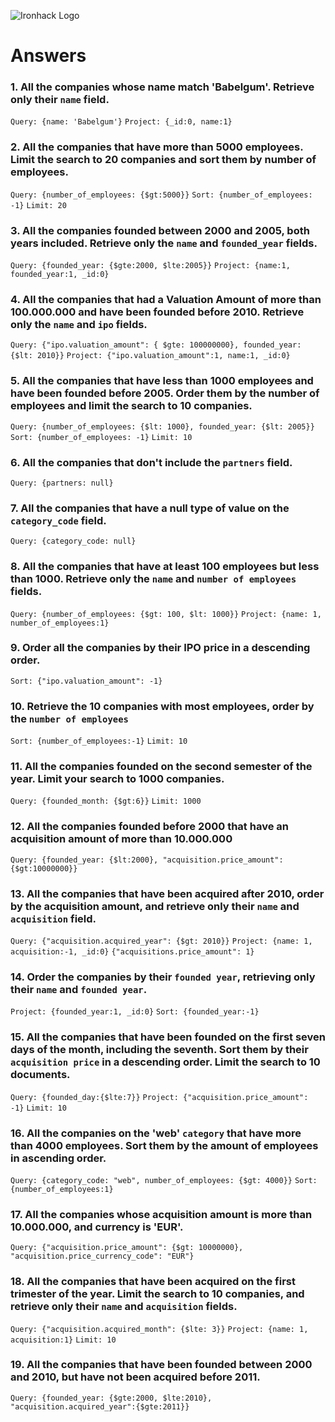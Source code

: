 ![Ironhack Logo](https://i.imgur.com/1QgrNNw.png)

# Answers

### 1. All the companies whose name match 'Babelgum'. Retrieve only their `name` field.

<!-- Your Code Goes Here -->
`Query: {name: 'Babelgum'}`
`Project: {_id:0, name:1}`

### 2. All the companies that have more than 5000 employees. Limit the search to 20 companies and sort them by **number of employees**.

<!-- Your Code Goes Here -->
`Query: {number_of_employees: {$gt:5000}}`
`Sort: {number_of_employees: -1}`
`Limit: 20`

### 3. All the companies founded between 2000 and 2005, both years included. Retrieve only the `name` and `founded_year` fields.

<!-- Your Code Goes Here -->
`Query: {founded_year: {$gte:2000, $lte:2005}}`
`Project: {name:1, founded_year:1, _id:0}`

### 4. All the companies that had a Valuation Amount of more than 100.000.000 and have been founded before 2010. Retrieve only the `name` and `ipo` fields.

<!-- Your Code Goes Here -->
`Query: {"ipo.valuation_amount": { $gte: 100000000}, founded_year: {$lt: 2010}}`
`Project: {"ipo.valuation_amount":1, name:1, _id:0} `

### 5. All the companies that have less than 1000 employees and have been founded before 2005. Order them by the number of employees and limit the search to 10 companies.

<!-- Your Code Goes Here -->
`Query: {number_of_employees: {$lt: 1000}, founded_year: {$lt: 2005}}`
`Sort: {number_of_employees: -1}`
`Limit: 10`

### 6. All the companies that don't include the `partners` field.

<!-- Your Code Goes Here -->
`Query: {partners: null}`

### 7. All the companies that have a null type of value on the `category_code` field.

<!-- Your Code Goes Here -->
`Query: {category_code: null}`

### 8. All the companies that have at least 100 employees but less than 1000. Retrieve only the `name` and `number of employees` fields.

<!-- Your Code Goes Here -->
`Query: {number_of_employees: {$gt: 100, $lt: 1000}}`
`Project: {name: 1, number_of_employees:1} `

### 9. Order all the companies by their IPO price in a descending order.

<!-- Your Code Goes Here -->
`Sort: {"ipo.valuation_amount": -1}`

### 10. Retrieve the 10 companies with most employees, order by the `number of employees`

<!-- Your Code Goes Here -->
`Sort: {number_of_employees:-1}`
`Limit: 10`

### 11. All the companies founded on the second semester of the year. Limit your search to 1000 companies.

<!-- Your Code Goes Here -->
`Query: {founded_month: {$gt:6}}`
`Limit: 1000`

### 12. All the companies founded before 2000 that have an acquisition amount of more than 10.000.000

<!-- Your Code Goes Here -->
`Query: {founded_year: {$lt:2000}, "acquisition.price_amount": {$gt:10000000}}`


### 13. All the companies that have been acquired after 2010, order by the acquisition amount, and retrieve only their `name` and `acquisition` field.

<!-- Your Code Goes Here -->
`Query: {"acquisition.acquired_year": {$gt: 2010}}`
`Project: {name: 1, acquisition:-1, _id:0}`
`{"acquisitions.price_amount": 1}`


### 14. Order the companies by their `founded year`, retrieving only their `name` and `founded year`.

<!-- Your Code Goes Here -->
`Project: {founded_year:1, _id:0}`
`Sort: {founded_year:-1}`

### 15. All the companies that have been founded on the first seven days of the month, including the seventh. Sort them by their `acquisition price` in a descending order. Limit the search to 10 documents.

<!-- Your Code Goes Here -->
`Query: {founded_day:{$lte:7}}`
`Project: {"acquisition.price_amount": -1}`
`Limit: 10`

### 16. All the companies on the 'web' `category` that have more than 4000 employees. Sort them by the amount of employees in ascending order.

<!-- Your Code Goes Here -->
`Query: {category_code: "web", number_of_employees: {$gt: 4000}}`
`Sort: {number_of_employees:1}`

### 17. All the companies whose acquisition amount is more than 10.000.000, and currency is 'EUR'.

<!-- Your Code Goes Here -->
`Query: {"acquisition.price_amount": {$gt: 10000000}, "acquisition.price_currency_code": "EUR"}`


### 18. All the companies that have been acquired on the first trimester of the year. Limit the search to 10 companies, and retrieve only their `name` and `acquisition` fields.

<!-- Your Code Goes Here -->
`Query: {"acquisition.acquired_month": {$lte: 3}}`
`Project: {name: 1, acquisition:1}`
`Limit: 10`

### 19. All the companies that have been founded between 2000 and 2010, but have not been acquired before 2011.

<!-- Your Code Goes Here -->
`Query: {founded_year: {$gte:2000, $lte:2010}, "acquisition.acquired_year":{$gte:2011}}`
